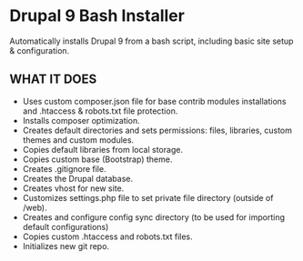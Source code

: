 # Drupal 9 Bash Installer

Automatically installs Drupal 9 from a bash script, including basic site setup & configuration.

## WHAT IT DOES


* Uses custom composer.json file for base contrib modules installations and .htaccess & robots.txt file protection.
* Installs composer optimization.
* Creates default directories and sets permissions: files, libraries, custom themes and custom modules.
* Copies default libraries from local storage.
* Copies custom base (Bootstrap) theme.
* Creates .gitignore file.
* Creates the Drupal database.
* Creates vhost for new site.
* Customizes settings.php file to set private file directory (outside of /web).
* Creates and configure config sync directory (to be used for importing default configurations)
* Copies custom .htaccess and robots.txt files.
* Initializes new git repo.


